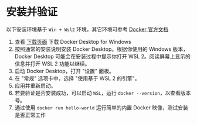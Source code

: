 # 安装并验证

以下安装环境基于 `Win + Wsl2` 环境，其它环境可参考 [Docker 官方文档](https://docs.docker.com/)

1. 查看 [下载页面](https://docs.docker.com/desktop/install/windows-install/) 下载 Docker Desktop for Windows
2. 按照通常的安装说明安装 Docker Desktop。根据你使用的 Windows 版本，Docker Desktop 可能会在安装过程中提示你打开 WSL 2。阅读屏幕上显示的信息并打开 WSL 2 功能以继续。
3. 启动 Docker Desktop，打开 "设置" 面板。
4. 在 "常规" 选项卡中，选择 "使用基于 WSL 2 的引擎"。
5. 应用并重新启动。
6. 若要验证是否安装成功，可以启动 `WSL`，运行 `docker --version`，以查看版本号。
7. 通过使用 `docker run hello-world` 运行简单的内置 Docker 映像，测试安装是否正常工作
